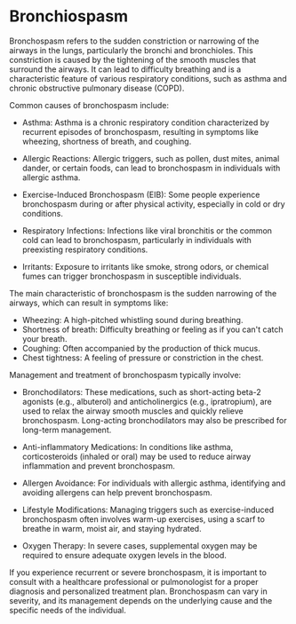 # Bronchiospasm

Bronchospasm refers to the sudden constriction or narrowing of the airways in the lungs, particularly the bronchi and bronchioles. This constriction is caused by the tightening of the smooth muscles that surround the airways. It can lead to difficulty breathing and is a characteristic feature of various respiratory conditions, such as asthma and chronic obstructive pulmonary disease (COPD).

Common causes of bronchospasm include:

* Asthma: Asthma is a chronic respiratory condition characterized by recurrent episodes of bronchospasm, resulting in symptoms like wheezing, shortness of breath, and coughing.

* Allergic Reactions: Allergic triggers, such as pollen, dust mites, animal dander, or certain foods, can lead to bronchospasm in individuals with allergic asthma.

* Exercise-Induced Bronchospasm (EIB): Some people experience bronchospasm during or after physical activity, especially in cold or dry conditions.

* Respiratory Infections: Infections like viral bronchitis or the common cold can lead to bronchospasm, particularly in individuals with preexisting respiratory conditions.

* Irritants: Exposure to irritants like smoke, strong odors, or chemical fumes can trigger bronchospasm in susceptible individuals.

The main characteristic of bronchospasm is the sudden narrowing of the airways, which can result in symptoms like:

* Wheezing: A high-pitched whistling sound during breathing.
* Shortness of breath: Difficulty breathing or feeling as if you can't catch your breath.
* Coughing: Often accompanied by the production of thick mucus.
* Chest tightness: A feeling of pressure or constriction in the chest.

Management and treatment of bronchospasm typically involve:

* Bronchodilators: These medications, such as short-acting beta-2 agonists (e.g., albuterol) and anticholinergics (e.g., ipratropium), are used to relax the airway smooth muscles and quickly relieve bronchospasm. Long-acting bronchodilators may also be prescribed for long-term management.

* Anti-inflammatory Medications: In conditions like asthma, corticosteroids (inhaled or oral) may be used to reduce airway inflammation and prevent bronchospasm.

* Allergen Avoidance: For individuals with allergic asthma, identifying and avoiding allergens can help prevent bronchospasm.

* Lifestyle Modifications: Managing triggers such as exercise-induced bronchospasm often involves warm-up exercises, using a scarf to breathe in warm, moist air, and staying hydrated.

* Oxygen Therapy: In severe cases, supplemental oxygen may be required to ensure adequate oxygen levels in the blood.

If you experience recurrent or severe bronchospasm, it is important to consult with a healthcare professional or pulmonologist for a proper diagnosis and personalized treatment plan. Bronchospasm can vary in severity, and its management depends on the underlying cause and the specific needs of the individual.